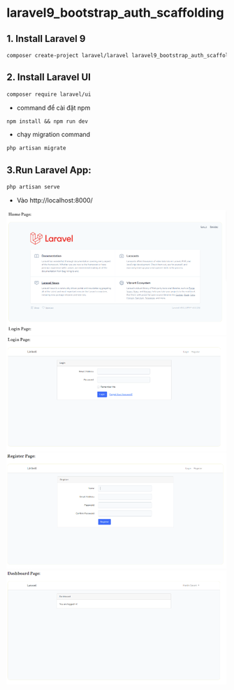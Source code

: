 # laravel9_bootstrap_auth_scaffolding
## 1. Install Laravel 9 
```Dockerfile
composer create-project laravel/laravel laravel9_bootstrap_auth_scaffolding
```
## 2. Install Laravel UI
```Dockerfile
composer require laravel/ui
```
- command để cài đặt  npm
```Dockerfile
npm install && npm run dev
```
- chạy migration command
```Dockerfile
php artisan migrate
```
## 3.Run Laravel App:
```Dockerfile
php artisan serve
```
- Vào http://localhost:8000/

![Container](a.png)
![Container](a1.png)
![Container](a2.png)
![Container](a3.png)
